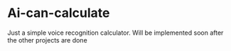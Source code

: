 # Ai-can-calculate

Just a simple voice recognition calculator. Will be implemented soon after the other projects are done
